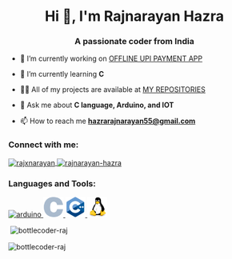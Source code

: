  <h1 align="center">Hi 👋, I'm Rajnarayan Hazra</h1>
<h3 align="center">A passionate coder from India</h3>

- 🔭 I’m currently working on [OFFLINE UPI PAYMENT APP](https://github.com/bottlecoder-raj/OFFLINE-UPI-APP-)

- 🌱 I’m currently learning **C**

- 👨‍💻 All of my projects are available at [MY REPOSITORIES](https://github.com/bottlecoder-raj?tab=repositories)

- 💬 Ask me about **C language, Arduino, and IOT**

- 📫 How to reach me **hazrarajnarayan55@gmail.com**

<h3 align="left">Connect with me:</h3>
<p align="left">
  <a href="https://instagram.com/rajxnarayan" target="blank">
    <img align="center" src="https://raw.githubusercontent.com/rahuldkjain/github-profile-readme-generator/master/src/images/icons/Social/instagram.svg" alt="rajxnarayan" height="30" width="40" />
  </a>
  <a href="https://www.linkedin.com/in/rajnarayan-hazra-946328350/" target="blank">
    <img align="center" src="https://raw.githubusercontent.com/rahuldkjain/github-profile-readme-generator/master/src/images/icons/Social/linked-in-alt.svg" alt="rajnarayan-hazra" height="30" width="40" />
  </a>
</p>

<h3 align="left">Languages and Tools:</h3>
<p align="left">
  <a href="https://www.arduino.cc/" target="_blank" rel="noreferrer">
    <img src="https://cdn.worldvectorlogo.com/logos/arduino-1.svg" alt="arduino" width="40" height="40"/>
  </a>
  <a href="https://www.cprogramming.com/" target="_blank" rel="noreferrer">
    <img src="https://raw.githubusercontent.com/devicons/devicon/master/icons/c/c-original.svg" alt="c" width="40" height="40"/>
  </a>
  <a href="https://www.w3schools.com/cpp/" target="_blank" rel="noreferrer">
    <img src="https://raw.githubusercontent.com/devicons/devicon/master/icons/cplusplus/cplusplus-original.svg" alt="cplusplus" width="40" height="40"/>
  </a>
  <a href="https://www.linux.org/" target="_blank" rel="noreferrer">
    <img src="https://raw.githubusercontent.com/devicons/devicon/master/icons/linux/linux-original.svg" alt="linux" width="40" height="40"/>
  </a>
</p>

<p>&nbsp;<img align="center" src="https://github-readme-stats.vercel.app/api?username=bottlecoder-raj&show_icons=true&locale=en" alt="bottlecoder-raj" /></p>

<p><img align="center" src="https://github-readme-streak-stats.herokuapp.com/?user=bottlecoder-raj&" alt="bottlecoder-raj" /></p>
